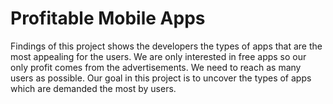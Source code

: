 # Profitable Mobile Apps
Findings of this project shows the developers the types of apps that are the most appealing for the users. We are only interested in free apps so our only profit comes from the advertisements. We need to reach as many users as possible. Our goal in this project is to uncover the types of apps which are demanded the most by users.

